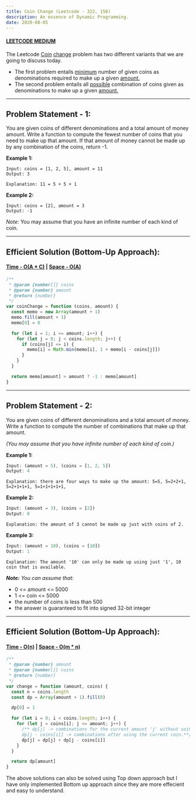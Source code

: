 ```yaml
---
title: Coin Change (Leetcode - 322, 158)
description: An essence of Dynamic Programming.
date: 2020-08-05
---
```


#### <ins class="sub-medium">LEETCODE MEDIUM</ins>

The Leetcode <ins class="sub-ins-2">Coin</ins> <ins class="sub-ins-2">change</ins> problem has two different variants that we are going to discuss today.

- The first problem entails <ins class="sub-ins-2">minimum</ins> number of given coins as denominations required to make up a given <ins class="sub-ins-2">amount.</ins>
- The second problem entails all <ins class="sub-ins-2">possible</ins> combination of coins given as denominations to make up a given <ins class="sub-ins-2">amount.</ins>

---

## Problem Statement - 1:

You are given coins of different denominations and a total amount of money amount. Write a function to compute the fewest number of coins that you need to make up that amount. If that amount of money cannot be made up by any combination of the coins, return -1.

**Example 1:**

```
Input: coins = [1, 2, 5], amount = 11
Output: 3
```

`Explanation: 11 = 5 + 5 + 1`

**Example 2:**

```
Input: coins = [2], amount = 3
Output: -1
```

_Note:_
You may assume that you have an infinite number of each kind of coin.

---

## Efficient Solution (Bottom-Up Approach):

#### <ins class="sub-ins">Time - O(A \* C)</ins> | <ins class="sub-ins">Space - O(A)</ins>

```javascript
/**
 * @param {number[]} coins
 * @param {number} amount
 * @return {number}
 */
var coinChange = function (coins, amount) {
  const memo = new Array(amount + 1)
  memo.fill(amount + 1)
  memo[0] = 0

  for (let i = 1; i <= amount; i++) {
    for (let j = 0; j < coins.length; j++) {
      if (coins[j] <= i) {
        memo[i] = Math.min(memo[i], 1 + memo[i - coins[j]])
      }
    }
  }

  return memo[amount] > amount ? -1 : memo[amount]
}
```

---

## Problem Statement - 2:

You are given coins of different denominations and a total amount of money. Write a function to compute the number of combinations that make up that amount.

_(You may assume that you have infinite number of each kind of coin.)_

**Example 1:**

```javascript
Input: (amount = 5), (coins = [1, 2, 5])
Output: 4
```

`Explanation: there are four ways to make up the amount: 5=5, 5=2+2+1, 5=2+1+1+1, 5=1+1+1+1+1,`

**Example 2:**

```javascript
Input: (amount = 3), (coins = [2])
Output: 0
```

`Explanation: the amount of 3 cannot be made up just with coins of 2.`

**Example 3:**

```javascript
Input: (amount = 10), (coins = [10])
Output: 1
```

`Explanation: The amount '10' can only be made up using just '1', 10 coin that is available.`

**_Note:_** _You can assume that:_

- 0 <= amount <= 5000
- 1 <= coin <= 5000
- the number of coins is less than 500
- the answer is guaranteed to fit into signed 32-bit integer

---

## Efficient Solution (Bottom-Up Approach):

#### <ins class="sub-ins">Time - O(n)</ins> | <ins class="sub-ins">Space - O(m \* n)</ins>

```javascript
/**
 * @param {number} amount
 * @param {number[]} coins
 * @return {number}
 */
var change = function (amount, coins) {
  const n = coins.length
  const dp = Array(amount + 1).fill(0)

  dp[0] = 1

  for (let i = 0; i < coins.length; i++) {
    for (let j = coins[i]; j <= amount; j++) {
      /** dp[j] -> combinations for the current amount 'j' without using the current coin.
      dp[j - coins[i]] -> combinations after using the current coin.**/
      dp[j] = dp[j] + dp[j - coins[i]]
    }
  }

  return dp[amount]
}
```

The above solutions can also be solved using Top down approach but I have only implemented Bottom up approach since they are more effecient and easy to understand.
